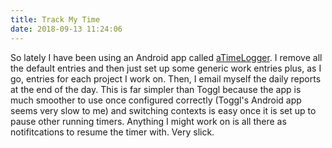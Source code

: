 ```yaml
---
title: Track My Time
date: 2018-09-13 11:24:06
---
```


So lately I have been using an Android app called [aTimeLogger](https://play.google.com/store/apps/details?id=com.aloggers.atimeloggerapp). I remove all the default entries and then just set up some generic work entries plus, as I go, entries for each project I work on. Then, I email myself the daily reports at the end of the day. This is far simpler than Toggl because the app is much smoother to use once configured correctly (Toggl's Android app seems very slow to me) and switching contexts is easy once it is set up to pause other running timers. Anything I might work on is all there as notifitcations to resume the timer with. Very slick.
